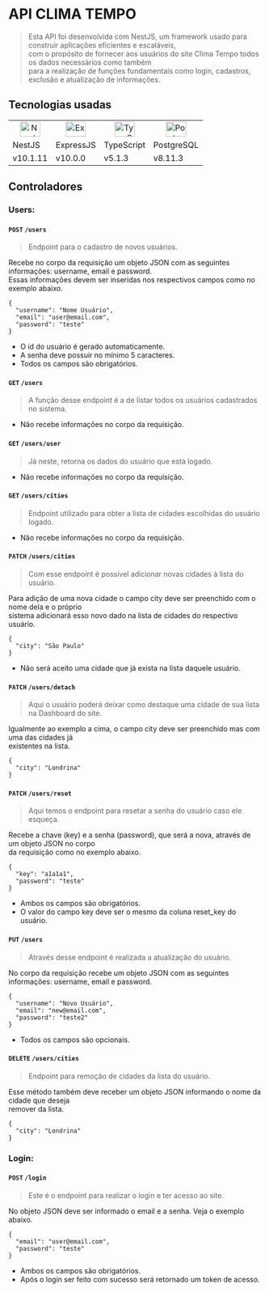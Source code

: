# API CLIMA TEMPO 
> Esta API foi desenvolvida com NestJS, um framework usado para construir aplicações eficientes e escaláveis,   
> com o propósito de fornecer aos usuários do site Clima Tempo todos os dados necessários como também  
> para a realização de funções fundamentais como login, cadastros, exclusão e atualização de informações.

## Tecnologias usadas

<table>
  
  <tr align="center">
    <td><img height="30" width="40" src="https://nestjs.com/img/logo-small.svg" margin="90" width="50" alt="Nest Logo" /></td>
    <td><img height="30" width="40" src="https://cdn.jsdelivr.net/gh/devicons/devicon/icons/express/express-original.svg" alt="ExpressJS" /></td>
    <td><img height="30" width="40" src="https://cdn.jsdelivr.net/gh/devicons/devicon/icons/typescript/typescript-original.svg" alt="TypeScript" /></td>
    <td><img height="30" width="40" src="https://cdn.jsdelivr.net/gh/devicons/devicon/icons/postgresql/postgresql-original.svg" alt="PostgreSQL" /></td>  
  </tr>

  <tr>
      <td>NestJS</td>
      <td>ExpressJS</td>
      <td>TypeScript</td>
      <td>PostgreSQL</td>
  </tr>

  <tr>
    <td>v10.1.11</td>
    <td>v10.0.0</td>
    <td>v5.1.3</td>
    <td>v8.11.3</td>
  </tr>
</table>

## Controladores

### Users:
#### `POST` `/users`
>Endpoint para o cadastro de novos usuários.

Recebe no corpo da requisição um objeto JSON com as seguintes informações: username, email e
password.  
Essas informações devem ser inseridas nos respectivos campos como no exemplo abaixo.

```json=
{
  "username": "Nome Usuário",
  "email": "user@email.com",
  "password": "teste"
}
```
+ O id do usuário é gerado automaticamente.
+ A senha deve possuir no mínimo 5 caracteres.
+ Todos os campos são obrigatórios.

#### `GET` `/users`
>A função desse endpoint é a de listar todos os usuários cadastrados no sistema.

+ Não recebe informações no corpo da requisição.
  
#### `GET` `/users/user`
>Já neste, retorna os dados do usuário que está logado.

+ Não recebe informações no corpo da requisição.

#### `GET` `/users/cities`
>Endpoint utilizado para obter a lista de cidades escolhidas do usuário logado.

+ Não recebe informações no corpo da requisição.

#### `PATCH` `/users/cities`
>Com esse endpoint é possível adicionar novas cidades à lista do usuário.

Para adição de uma nova cidade o campo city deve ser preenchido com o nome dela e o próprio  
sistema adicionará esso novo dado na lista de cidades do respectivo usuário.

```json=
{
  "city": "São Paulo"
}
```

+ Não será aceito uma cidade que já exista na lista daquele usuário.

#### `PATCH` `/users/detach`
>Aqui o usuário poderá deixar como destaque uma cidade de sua lista na Dashboard do site.

Igualmente ao exemplo a cima, o campo city deve ser preenchido mas com uma das cidades já  
existentes na lista.

```json=
{
  "city": "Londrina"
}
```
#### `PATCH` `/users/reset`
>Aqui temos o endpoint para resetar a senha do usuário caso ele esqueça.

Recebe a chave (key) e a senha (password), que será a nova, através de um objeto JSON no corpo  
da requisição como no exemplo abaixo.

```json=
{
  "key": "a1a1a1",
  "password": "teste"
}
```

+ Ambos os campos são obrigatórios.
+ O valor do campo key deve ser o mesmo da coluna reset_key do usuário.

#### `PUT` `/users`
>Através desse endpoint é realizada a atualização do usuário.

No corpo da requisição recebe um objeto JSON com as seguintes informações: username, email e
password.

```json=
{
  "username": "Novo Usuário",
  "email": "new@email.com",
  "password": "teste2"
}
```

+ Todos os campos são opcionais.

#### `DELETE` `/users/cities`
>Endpoint para remoção de cidades da lista do usuário.

Esse método também deve receber um objeto JSON informando o nome da cidade que deseja  
remover da lista.

```json=
{
  "city": "Londrina"
}
```
### Login:
#### `POST` `/login`
>Este é o endpoint para realizar o login e ter acesso ao site.

No objeto JSON deve ser informado o email e a senha. Veja o exemplo abaixo. 

```json=
{
  "email": "user@email.com",
  "password": "teste"
}
```

+ Ambos os campos são obrigatórios.
+ Após o login ser feito com sucesso será retornado um token de acesso.
